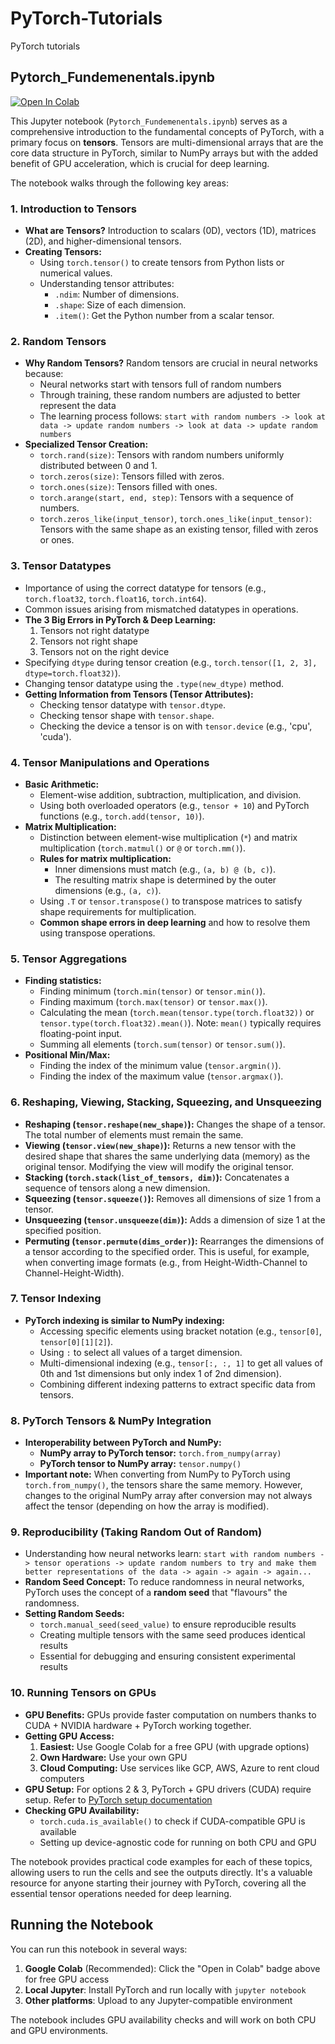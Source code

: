 # PyTorch-Tutorials
PyTorch tutorials 

## Pytorch_Fundemenentals.ipynb

[![Open In Colab](https://colab.research.google.com/assets/colab-badge.svg)](https://colab.research.google.com/github/tharusha9009/PyTorch-Tutorials/blob/main/Pytorch_Fundemenentals.ipynb)

This Jupyter notebook (`Pytorch_Fundemenentals.ipynb`) serves as a comprehensive introduction to the fundamental concepts of PyTorch, with a primary focus on **tensors**. Tensors are multi-dimensional arrays that are the core data structure in PyTorch, similar to NumPy arrays but with the added benefit of GPU acceleration, which is crucial for deep learning.

The notebook walks through the following key areas:

### 1. Introduction to Tensors
- **What are Tensors?** Introduction to scalars (0D), vectors (1D), matrices (2D), and higher-dimensional tensors.
- **Creating Tensors:**
    - Using `torch.tensor()` to create tensors from Python lists or numerical values.
    - Understanding tensor attributes:
        - `.ndim`: Number of dimensions.
        - `.shape`: Size of each dimension.
        - `.item()`: Get the Python number from a scalar tensor.

### 2. Random Tensors
- **Why Random Tensors?** Random tensors are crucial in neural networks because:
  - Neural networks start with tensors full of random numbers
  - Through training, these random numbers are adjusted to better represent the data
  - The learning process follows: `start with random numbers -> look at data -> update random numbers -> look at data -> update random numbers`
- **Specialized Tensor Creation:**
    - `torch.rand(size)`: Tensors with random numbers uniformly distributed between 0 and 1.
    - `torch.zeros(size)`: Tensors filled with zeros.
    - `torch.ones(size)`: Tensors filled with ones.
    - `torch.arange(start, end, step)`: Tensors with a sequence of numbers.
    - `torch.zeros_like(input_tensor)`, `torch.ones_like(input_tensor)`: Tensors with the same shape as an existing tensor, filled with zeros or ones.

### 3. Tensor Datatypes
- Importance of using the correct datatype for tensors (e.g., `torch.float32`, `torch.float16`, `torch.int64`).
- Common issues arising from mismatched datatypes in operations.
- **The 3 Big Errors in PyTorch & Deep Learning:**
  1. Tensors not right datatype
  2. Tensors not right shape  
  3. Tensors not on the right device
- Specifying `dtype` during tensor creation (e.g., `torch.tensor([1, 2, 3], dtype=torch.float32)`).
- Changing tensor datatype using the `.type(new_dtype)` method.
- **Getting Information from Tensors (Tensor Attributes):**
  - Checking tensor datatype with `tensor.dtype`.
  - Checking tensor shape with `tensor.shape`.
  - Checking the device a tensor is on with `tensor.device` (e.g., 'cpu', 'cuda').

### 4. Tensor Manipulations and Operations
- **Basic Arithmetic:**
    - Element-wise addition, subtraction, multiplication, and division.
    - Using both overloaded operators (e.g., `tensor + 10`) and PyTorch functions (e.g., `torch.add(tensor, 10)`).
- **Matrix Multiplication:**
    - Distinction between element-wise multiplication (`*`) and matrix multiplication (`torch.matmul()` or `@` or `torch.mm()`).
    - **Rules for matrix multiplication:**
        - Inner dimensions must match (e.g., `(a, b) @ (b, c)`).
        - The resulting matrix shape is determined by the outer dimensions (e.g., `(a, c)`).
    - Using `.T` or `tensor.transpose()` to transpose matrices to satisfy shape requirements for multiplication.
    - **Common shape errors in deep learning** and how to resolve them using transpose operations.

### 5. Tensor Aggregations
- **Finding statistics:**
    - Finding minimum (`torch.min(tensor)` or `tensor.min()`).
    - Finding maximum (`torch.max(tensor)` or `tensor.max()`).
    - Calculating the mean (`torch.mean(tensor.type(torch.float32))` or `tensor.type(torch.float32).mean()`). Note: `mean()` typically requires floating-point input.
    - Summing all elements (`torch.sum(tensor)` or `tensor.sum()`).
- **Positional Min/Max:**
    - Finding the index of the minimum value (`tensor.argmin()`).
    - Finding the index of the maximum value (`tensor.argmax()`).

### 6. Reshaping, Viewing, Stacking, Squeezing, and Unsqueezing
- **Reshaping (`tensor.reshape(new_shape)`):** Changes the shape of a tensor. The total number of elements must remain the same.
- **Viewing (`tensor.view(new_shape)`):** Returns a new tensor with the desired shape that shares the same underlying data (memory) as the original tensor. Modifying the view will modify the original tensor.
- **Stacking (`torch.stack(list_of_tensors, dim)`):** Concatenates a sequence of tensors along a new dimension.
- **Squeezing (`tensor.squeeze()`):** Removes all dimensions of size 1 from a tensor.
- **Unsqueezing (`tensor.unsqueeze(dim)`):** Adds a dimension of size 1 at the specified position.
- **Permuting (`tensor.permute(dims_order)`):** Rearranges the dimensions of a tensor according to the specified order. This is useful, for example, when converting image formats (e.g., from Height-Width-Channel to Channel-Height-Width).

### 7. Tensor Indexing
- **PyTorch indexing is similar to NumPy indexing:**
    - Accessing specific elements using bracket notation (e.g., `tensor[0]`, `tensor[0][1][2]`).
    - Using `:` to select all values of a target dimension.
    - Multi-dimensional indexing (e.g., `tensor[:, :, 1]` to get all values of 0th and 1st dimensions but only index 1 of 2nd dimension).
    - Combining different indexing patterns to extract specific data from tensors.

### 8. PyTorch Tensors & NumPy Integration
- **Interoperability between PyTorch and NumPy:**
    - **NumPy array to PyTorch tensor:** `torch.from_numpy(array)`
    - **PyTorch tensor to NumPy array:** `tensor.numpy()`
- **Important note:** When converting from NumPy to PyTorch using `torch.from_numpy()`, the tensors share the same memory. However, changes to the original NumPy array after conversion may not always affect the tensor (depending on how the array is modified).

### 9. Reproducibility (Taking Random Out of Random)
- Understanding how neural networks learn: `start with random numbers -> tensor operations -> update random numbers to try and make them better representations of the data -> again -> again -> again...`
- **Random Seed Concept:** To reduce randomness in neural networks, PyTorch uses the concept of a **random seed** that "flavours" the randomness.
- **Setting Random Seeds:**
    - `torch.manual_seed(seed_value)` to ensure reproducible results
    - Creating multiple tensors with the same seed produces identical results
    - Essential for debugging and ensuring consistent experimental results

### 10. Running Tensors on GPUs
- **GPU Benefits:** GPUs provide faster computation on numbers thanks to CUDA + NVIDIA hardware + PyTorch working together.
- **Getting GPU Access:**
    1. **Easiest:** Use Google Colab for a free GPU (with upgrade options)
    2. **Own Hardware:** Use your own GPU
    3. **Cloud Computing:** Use services like GCP, AWS, Azure to rent cloud computers
- **GPU Setup:** For options 2 & 3, PyTorch + GPU drivers (CUDA) require setup. Refer to [PyTorch setup documentation](https://pytorch.org/get-started/locally/)
- **Checking GPU Availability:**
    - `torch.cuda.is_available()` to check if CUDA-compatible GPU is available
    - Setting up device-agnostic code for running on both CPU and GPU

The notebook provides practical code examples for each of these topics, allowing users to run the cells and see the outputs directly. It's a valuable resource for anyone starting their journey with PyTorch, covering all the essential tensor operations needed for deep learning.

## Running the Notebook

You can run this notebook in several ways:
1. **Google Colab** (Recommended): Click the "Open in Colab" badge above for free GPU access
2. **Local Jupyter**: Install PyTorch and run locally with `jupyter notebook`
3. **Other platforms**: Upload to any Jupyter-compatible environment

The notebook includes GPU availability checks and will work on both CPU and GPU environments.
